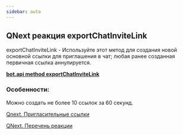 ```yaml
---
sidebar: auto
---
```


## QNext реакция exportChatInviteLink

exportChatInviteLink - Используйте этот метод для создания новой основной ссылки для приглашения в чат; любая ранее созданная первичная ссылка аннулируется.





[**bot.api method exportChatInviteLink** ](https://core.telegram.org/bots/api#exportchatinvitelink)
### Особенности:

Можно создать не более 10 ссылок за 60 секунд. 



[Qnext. Пригласительные ссылки](/docs-test/ph/QNext-admin-inviteLink-about-09-25)

[QNext. Перечень реакции](/docs-test/ph/QNext-admin-reaction-about-05-01)